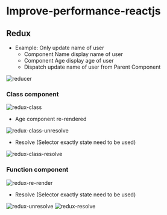 # Improve-performance-reactjs
## Redux
- Example: Only update name of user
  + Component Name display name of user
  + Component Age display age of user
  + Dispatch update name of user from Parent Component

![reducer](https://user-images.githubusercontent.com/62127758/228455102-e30e6a7c-d972-4bc2-9cb7-d29e3425956f.png)

### Class component
![redux-class](https://user-images.githubusercontent.com/62127758/228453807-68a1c9e1-ac8e-447f-a8c9-d0e869b2b032.png)
- Age component re-rendered

![redux-class-unresolve](https://user-images.githubusercontent.com/62127758/228454140-19c06f7a-b2a0-4643-9c99-9f353e40fb4e.png)
- Resolve (Selector exactly state need to be used)

![redux-class-resolve](https://user-images.githubusercontent.com/62127758/228454463-feef5119-af32-4402-bcd5-fb503017145e.png)

### Function component
![redux-re-render](https://user-images.githubusercontent.com/62127758/227871766-6320d5e8-e2df-4082-8ca0-2ca41d197100.png)
- Resolve (Selector exactly state need to be used)

![redux-unresolve](https://user-images.githubusercontent.com/62127758/227873568-9d726157-1e90-4d93-9282-b34dad3a5895.png)
![redux-resolve](https://user-images.githubusercontent.com/62127758/227872810-1f799a5d-3840-4579-ab3e-f0d2a791f1e1.png)


